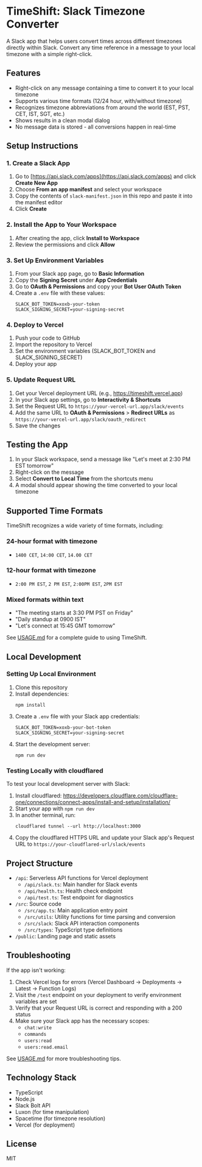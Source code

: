# TimeShift: Slack Timezone Converter

A Slack app that helps users convert times across different timezones directly within Slack. Convert any time reference in a message to your local timezone with a simple right-click.

## Features

- Right-click on any message containing a time to convert it to your local timezone
- Supports various time formats (12/24 hour, with/without timezone)
- Recognizes timezone abbreviations from around the world (EST, PST, CET, IST, SGT, etc.)
- Shows results in a clean modal dialog
- No message data is stored - all conversions happen in real-time

## Setup Instructions

### 1. Create a Slack App

1. Go to [https://api.slack.com/apps](https://api.slack.com/apps) and click **Create New App**
2. Choose **From an app manifest** and select your workspace
3. Copy the contents of `slack-manifest.json` in this repo and paste it into the manifest editor
4. Click **Create**

### 2. Install the App to Your Workspace

1. After creating the app, click **Install to Workspace**
2. Review the permissions and click **Allow**

### 3. Set Up Environment Variables

1. From your Slack app page, go to **Basic Information**
2. Copy the **Signing Secret** under **App Credentials**
3. Go to **OAuth & Permissions** and copy your **Bot User OAuth Token**
4. Create a `.env` file with these values:
   ```
   SLACK_BOT_TOKEN=xoxb-your-token
   SLACK_SIGNING_SECRET=your-signing-secret
   ```

### 4. Deploy to Vercel

1. Push your code to GitHub
2. Import the repository to Vercel
3. Set the environment variables (SLACK_BOT_TOKEN and SLACK_SIGNING_SECRET)
4. Deploy your app

### 5. Update Request URL

1. Get your Vercel deployment URL (e.g., https://timeshift.vercel.app)
2. In your Slack app settings, go to **Interactivity & Shortcuts**
3. Set the Request URL to `https://your-vercel-url.app/slack/events`
4. Add the same URL to **OAuth & Permissions** > **Redirect URLs** as `https://your-vercel-url.app/slack/oauth_redirect`
5. Save the changes

## Testing the App

1. In your Slack workspace, send a message like "Let's meet at 2:30 PM EST tomorrow"
2. Right-click on the message
3. Select **Convert to Local Time** from the shortcuts menu
4. A modal should appear showing the time converted to your local timezone

## Supported Time Formats

TimeShift recognizes a wide variety of time formats, including:

### 24-hour format with timezone

- `1400 CET`, `14:00 CET`, `14.00 CET`

### 12-hour format with timezone

- `2:00 PM EST`, `2 PM EST`, `2:00PM EST`, `2PM EST`

### Mixed formats within text

- "The meeting starts at 3:30 PM PST on Friday"
- "Daily standup at 0900 IST"
- "Let's connect at 15:45 GMT tomorrow"

See [USAGE.md](USAGE.md) for a complete guide to using TimeShift.

## Local Development

### Setting Up Local Environment

1. Clone this repository
2. Install dependencies:
   ```
   npm install
   ```
3. Create a `.env` file with your Slack app credentials:
   ```
   SLACK_BOT_TOKEN=xoxb-your-bot-token
   SLACK_SIGNING_SECRET=your-signing-secret
   ```
4. Start the development server:
   ```
   npm run dev
   ```

### Testing Locally with cloudflared

To test your local development server with Slack:

1. Install cloudflared: https://developers.cloudflare.com/cloudflare-one/connections/connect-apps/install-and-setup/installation/
2. Start your app with `npm run dev`
3. In another terminal, run:
   ```
   cloudflared tunnel --url http://localhost:3000
   ```
4. Copy the cloudflared HTTPS URL and update your Slack app's Request URL to `https://your-cloudflared-url/slack/events`

## Project Structure

- `/api`: Serverless API functions for Vercel deployment
  - `/api/slack.ts`: Main handler for Slack events
  - `/api/health.ts`: Health check endpoint
  - `/api/test.ts`: Test endpoint for diagnostics
- `/src`: Source code
  - `/src/app.ts`: Main application entry point
  - `/src/utils`: Utility functions for time parsing and conversion
  - `/src/slack`: Slack API interaction components
  - `/src/types`: TypeScript type definitions
- `/public`: Landing page and static assets

## Troubleshooting

If the app isn't working:

1. Check Vercel logs for errors (Vercel Dashboard → Deployments → Latest → Function Logs)
2. Visit the `/test` endpoint on your deployment to verify environment variables are set
3. Verify that your Request URL is correct and responding with a 200 status
4. Make sure your Slack app has the necessary scopes:
   - `chat:write`
   - `commands`
   - `users:read`
   - `users:read.email`

See [USAGE.md](USAGE.md) for more troubleshooting tips.

## Technology Stack

- TypeScript
- Node.js
- Slack Bolt API
- Luxon (for time manipulation)
- Spacetime (for timezone resolution)
- Vercel (for deployment)

## License

MIT
